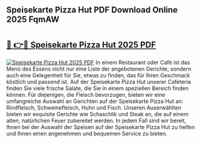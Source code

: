 ## Speisekarte Pizza Hut PDF Download Online 2025 FqmAW

# <h2><a href="http://gc8n85.nevu.top/?p=Speisekarte+Pizza+Hut">🔗 👉🔴 Speisekarte Pizza Hut 2025 PDF</a></h2>

[![Speisekarte Pizza Hut 2025 PDF](https://i.imgur.com/dBaPXMq.png)](http://gc8n85.nevu.top/?p=Speisekarte+Pizza+Hut)
In einem Restaurant oder Café ist das Menü des Essens nicht nur eine Liste der angebotenen Gerichte, sondern auch eine Gelegenheit für Sie, etwas zu finden, das für Ihren Geschmack köstlich und passend ist. Auf der Speisekarte Pizza Hut unserer Cafeteria finden Sie viele frische Salate, die Sie in einem speziellen Bereich finden können. Für diejenigen, die Fleisch bevorzugen, bieten wir eine umfangreiche Auswahl an Gerichten auf der Speisekarte Pizza Hut an: Rindfleisch, Schweinefleisch, Huhn und Fisch. Unseren Auserwählten bieten wir exquisite Gerichte wie Schaschlik und Steak an, die auf einem alten, natürlichen Feuer zubereitet werden. In jedem Fall sind wir bereit, Ihnen bei der Auswahl der Speisen auf der Speisekarte Pizza Hut zu helfen und Ihnen einen angenehmen und bequemen Service zu bieten.
